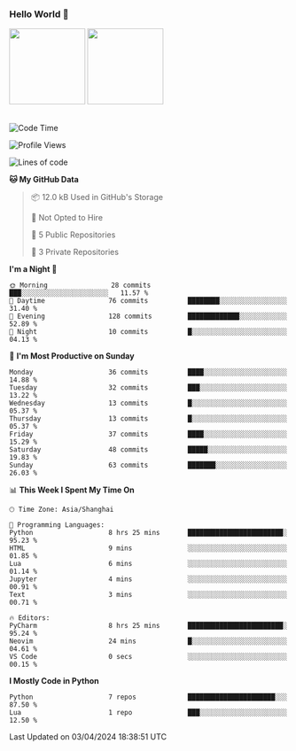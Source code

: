 ### Hello World 👋
<img align="" height="137px" src="https://github-readme-stats.vercel.app/api?username=myhMARS&hide_title=true&hide_border=true&show_icons=trueline_height=21&text_color=000&icon_color=000&bg_color=0,ea6161,ffc64d,fffc4d,52fa5a&theme=graywhite" /> </div>
<img align="" height="137px" src="https://github-readme-stats-git-masterrstaa-rickstaa.vercel.app/api/top-langs/?username=myhMARS&hide_title=true&hide_border=true&layout=compact&langs_count=6&text_color=000&icon_color=fff&bg_color=0,52fa5a,4dfcff,c64dff&theme=graywhite" /><br><br>

<!--START_SECTION:waka-->
![Code Time](http://img.shields.io/badge/Code%20Time-173%20hrs%2059%20mins-blue)

![Profile Views](http://img.shields.io/badge/Profile%20Views-0-blue)

![Lines of code](https://img.shields.io/badge/From%20Hello%20World%20I%27ve%20Written-15.9%20thousand%20lines%20of%20code-blue)

**🐱 My GitHub Data** 

> 📦 12.0 kB Used in GitHub's Storage 
 > 
> 🚫 Not Opted to Hire
 > 
> 📜 5 Public Repositories 
 > 
> 🔑 3 Private Repositories 
 > 
**I'm a Night 🦉** 

```text
🌞 Morning                28 commits          ███░░░░░░░░░░░░░░░░░░░░░░   11.57 % 
🌆 Daytime                76 commits          ████████░░░░░░░░░░░░░░░░░   31.40 % 
🌃 Evening                128 commits         █████████████░░░░░░░░░░░░   52.89 % 
🌙 Night                  10 commits          █░░░░░░░░░░░░░░░░░░░░░░░░   04.13 % 
```
📅 **I'm Most Productive on Sunday** 

```text
Monday                   36 commits          ████░░░░░░░░░░░░░░░░░░░░░   14.88 % 
Tuesday                  32 commits          ███░░░░░░░░░░░░░░░░░░░░░░   13.22 % 
Wednesday                13 commits          █░░░░░░░░░░░░░░░░░░░░░░░░   05.37 % 
Thursday                 13 commits          █░░░░░░░░░░░░░░░░░░░░░░░░   05.37 % 
Friday                   37 commits          ████░░░░░░░░░░░░░░░░░░░░░   15.29 % 
Saturday                 48 commits          █████░░░░░░░░░░░░░░░░░░░░   19.83 % 
Sunday                   63 commits          ███████░░░░░░░░░░░░░░░░░░   26.03 % 
```


📊 **This Week I Spent My Time On** 

```text
🕑︎ Time Zone: Asia/Shanghai

💬 Programming Languages: 
Python                   8 hrs 25 mins       ████████████████████████░   95.23 % 
HTML                     9 mins              ░░░░░░░░░░░░░░░░░░░░░░░░░   01.85 % 
Lua                      6 mins              ░░░░░░░░░░░░░░░░░░░░░░░░░   01.14 % 
Jupyter                  4 mins              ░░░░░░░░░░░░░░░░░░░░░░░░░   00.91 % 
Text                     3 mins              ░░░░░░░░░░░░░░░░░░░░░░░░░   00.71 % 

🔥 Editors: 
PyCharm                  8 hrs 25 mins       ████████████████████████░   95.24 % 
Neovim                   24 mins             █░░░░░░░░░░░░░░░░░░░░░░░░   04.61 % 
VS Code                  0 secs              ░░░░░░░░░░░░░░░░░░░░░░░░░   00.15 % 
```

**I Mostly Code in Python** 

```text
Python                   7 repos             ██████████████████████░░░   87.50 % 
Lua                      1 repo              ███░░░░░░░░░░░░░░░░░░░░░░   12.50 % 
```




 Last Updated on 03/04/2024 18:38:51 UTC
<!--END_SECTION:waka-->

<!--
**myhMARS/myhMARS** is a ✨ _special_ ✨ repository because its `README.md` (this file) appears on your GitHub profile.

Here are some ideas to get you started:

- 🔭 I’m currently working on ...
- 🌱 I’m currently learning ...
- 👯 I’m looking to collaborate on ...
- 🤔 I’m looking for help with ...
- 💬 Ask me about ...
- 📫 How to reach me: ...
- 😄 Pronouns: ...
- ⚡ Fun fact: ...
-->
